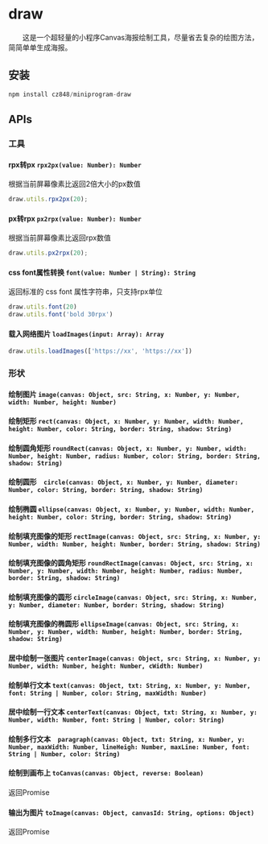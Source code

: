 # draw

　　这是一个超轻量的小程序Canvas海报绘制工具，尽量省去复杂的绘图方法，简简单单生成海报。

## 安装

```javascript
npm install cz848/miniprogram-draw
```

## APIs

### 工具

#### rpx转px `rpx2px(value: Number): Number`

根据当前屏幕像素比返回2倍大小的px数值

```javascript
draw.utils.rpx2px(20);
```

#### px转rpx `px2rpx(value: Number): Number`

根据当前屏幕像素比返回rpx数值

```javascript
draw.utils.px2rpx(20);
```

#### css font属性转换 `font(value: Number | String): String`

返回标准的 css font 属性字符串，只支持rpx单位

```javascript
draw.utils.font(20)
draw.utils.font('bold 30rpx')
```

#### 载入网络图片 `loadImages(input: Array): Array`

```javascript
draw.utils.loadImages(['https://xx', 'https://xx'])
```

### 形状

#### 绘制图片 `image(canvas: Object, src: String, x: Number, y: Number, width: Number, height: Number)`

#### 绘制矩形 `rect(canvas: Object, x: Number, y: Number, width: Number, height: Number, color: String, border: String, shadow: String)`

#### 绘制圆角矩形 `roundRect(canvas: Object, x: Number, y: Number, width: Number, height: Number, radius: Number, color: String, border: String, shadow: String)`

#### 绘制圆形　`circle(canvas: Object, x: Number, y: Number, diameter: Number, color: String, border: String, shadow: String)`

#### 绘制椭圆 `ellipse(canvas: Object, x: Number, y: Number, width: Number, height: Number, color: String, border: String, shadow: String)`

#### 绘制填充图像的矩形 `rectImage(canvas: Object, src: String, x: Number, y: Number, width: Number, height: Number, border: String, shadow: String)`

#### 绘制填充图像的圆角矩形 `roundRectImage(canvas: Object, src: String, x: Number, y: Number, width: Number, height: Number, radius: Number, border: String, shadow: String)`

#### 绘制填充图像的圆形 `circleImage(canvas: Object, src: String, x: Number, y: Number, diameter: Number, border: String, shadow: String)`

#### 绘制填充图像的椭圆形 `ellipseImage(canvas: Object, src: String, x: Number, y: Number, width: Number, height: Number, border: String, shadow: String)`

#### 居中绘制一张图片 `centerImage(canvas: Object, src: String, x: Number, y: Number, width: Number, height: Number, cWidth: Number)`

#### 绘制单行文本 `text(canvas: Object, txt: String, x: Number, y: Number, font: String | Number, color: String, maxWidth: Number)`

#### 居中绘制一行文本 `centerText(canvas: Object, txt: String, x: Number, y: Number, width: Number, font: String | Number, color: String)`

#### 绘制多行文本　`paragraph(canvas: Object, txt: String, x: Number, y: Number, maxWidth: Number, lineHeigh: Number, maxLine: Number, font: String | Number, color: String)`

#### 绘制到画布上 `toCanvas(canvas: Object, reverse: Boolean)`
返回Promise

#### 输出为图片 `toImage(canvas: Object, canvasId: String, options: Object)`
返回Promise
